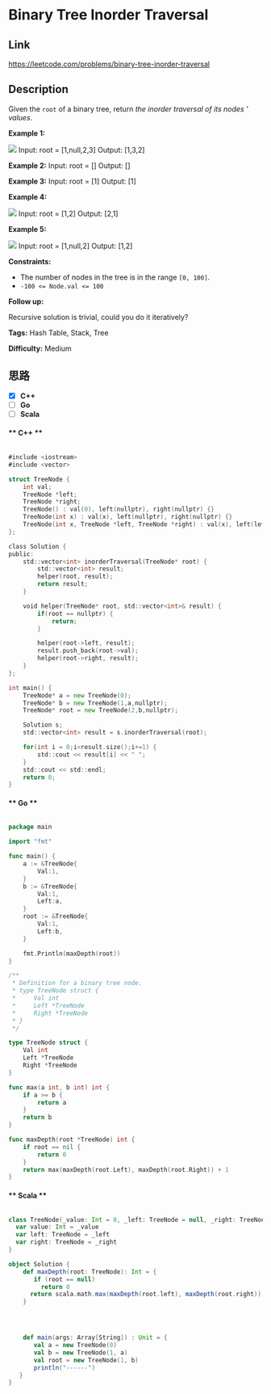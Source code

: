 


# Binary Tree Inorder Traversal

## Link

https://leetcode.com/problems/binary-tree-inorder-traversal


## Description

Given the `root` of a binary tree, return _the inorder traversal of its nodes
' values_.



**Example 1:**

![](https://assets.leetcode.com/uploads/2020/09/15/inorder_1.jpg)
            Input: root = [1,null,2,3]    Output: [1,3,2]    

**Example 2:**
            Input: root = []    Output: []    

**Example 3:**
            Input: root = [1]    Output: [1]    

**Example 4:**

![](https://assets.leetcode.com/uploads/2020/09/15/inorder_5.jpg)
            Input: root = [1,2]    Output: [2,1]    

**Example 5:**

![](https://assets.leetcode.com/uploads/2020/09/15/inorder_4.jpg)
            Input: root = [1,null,2]    Output: [1,2]    



**Constraints:**

  * The number of nodes in the tree is in the range `[0, 100]`.
  * `-100 <= Node.val <= 100`



**Follow up:**

Recursive solution is trivial, could you do it iteratively?




**Tags:** Hash Table, Stack, Tree

**Difficulty:** Medium

## 思路

[title]: https://leetcode.com/problems/binary-tree-inorder-traversal


- [X] **C++**
- [ ] **Go**
- [ ] **Scala**

<!-- tabs:start -->

#### ** C++ **

``` go

#include <iostream>
#include <vector>

struct TreeNode {
    int val;
    TreeNode *left;
    TreeNode *right;
    TreeNode() : val(0), left(nullptr), right(nullptr) {}
    TreeNode(int x) : val(x), left(nullptr), right(nullptr) {}
    TreeNode(int x, TreeNode *left, TreeNode *right) : val(x), left(left), right(right) {}
};

class Solution {
public:
    std::vector<int> inorderTraversal(TreeNode* root) {
        std::vector<int> result;
        helper(root, result);
        return result;
    }

    void helper(TreeNode* root, std::vector<int>& result) {
        if(root == nullptr) {
            return;
        }

        helper(root->left, result);
        result.push_back(root->val);
        helper(root->right, result);
    }
};

int main() {
    TreeNode* a = new TreeNode(0);
    TreeNode* b = new TreeNode(1,a,nullptr);
    TreeNode* root = new TreeNode(2,b,nullptr);

    Solution s;
    std::vector<int> result = s.inorderTraversal(root);

    for(int i = 0;i<result.size();i+=1) {
        std::cout << result[i] << " ";
    }
    std::cout << std::endl;
    return 0;
}


```

#### ** Go **

``` go

package main

import "fmt"

func main() {
	a := &TreeNode{
		Val:1,
	}
	b := &TreeNode{
		Val:1,
		Left:a,
	}
	root := &TreeNode{
		Val:1,
		Left:b,
	}

	fmt.Println(maxDepth(root))
}

/**
 * Definition for a binary tree node.
 * type TreeNode struct {
 *     Val int
 *     Left *TreeNode
 *     Right *TreeNode
 * }
 */

type TreeNode struct {
    Val int
    Left *TreeNode
    Right *TreeNode
}

func max(a int, b int) int {
	if a >= b {
		return a
	}
	return b
}

func maxDepth(root *TreeNode) int {
    if root == nil {
		return 0
	}
	return max(maxDepth(root.Left), maxDepth(root.Right)) + 1
}

```

#### ** Scala **

``` scala

class TreeNode(_value: Int = 0, _left: TreeNode = null, _right: TreeNode = null) {
  var value: Int = _value
  var left: TreeNode = _left
  var right: TreeNode = _right
}

object Solution {
    def maxDepth(root: TreeNode): Int = {
       if (root == null)
         return 0
      return scala.math.max(maxDepth(root.left), maxDepth(root.right)) + 1
    }




    def main(args: Array[String]) : Unit = {
       val a = new TreeNode(0)
       val b = new TreeNode(1, a)
       val root = new TreeNode(1, b)
       println("------")
   }
}

```

<!-- tabs:end -->
